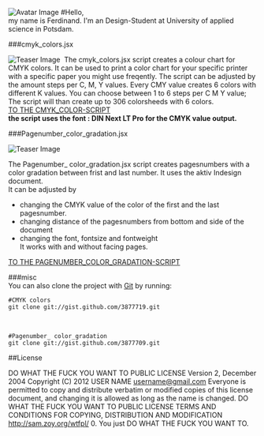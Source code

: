![Avatar Image](https://raw.github.com/fabiantheblind/auto-typo-adbe-id/master/FerdinandP/ferdinandp.png)
#Hello,  
my name is Ferdinand. I'm an Design-Student at University of applied science in Potsdam.

###cmyk_colors.jsx  
 
![Teaser Image](https://raw.github.com/fabiantheblind/auto-typo-adbe-id/master/FerdinandP/cmyk_colors_teaser.png) 
The cmyk_colors.jsx script creates a colour chart for CMYK colors. It can be used to print a color chart for your specific printer with a specific paper you might use freqently. The script can be adjusted by the amount steps per C, M, Y values. Every CMY value creates 6 colors with different K values. You can choose between 1 to 6 steps per C M Y value;  
The script will than create up to 306 colorsheeds with 6 colors.  
[TO THE CMYK_COLOR-SCRIPT](https://raw.github.com/fabiantheblind/auto-typo-adbe-id/master/FerdinandP/cmyk_colors.jsx)  
**the script uses the font :  DIN Next LT Pro for the CMYK value output.**  


###Pagenumber_color_gradation.jsx  

![Teaser Image](https://raw.github.com/fabiantheblind/auto-typo-adbe-id/master/FerdinandP/pagenumber_color_gradation_teaser.png)   

The Pagenumber_ color_gradation.jsx script creates pagesnumbers with a color gradation between frist and last number. It uses the aktiv Indesign document.  
It can be adjusted by  
- changing the CMYK value of the color of the first and the last pagesnumber.  
- changing distance of the pagesnumbers from bottom and side of the document  
- changing the font, fontsize and fontweight  
It works with and without facing pages.  

[TO THE PAGENUMBER_COLOR_GRADATION-SCRIPT](https://raw.github.com/fabiantheblind/auto-typo-adbe-id/master/FerdinandP/pagenumber_color_gradation.jsx)

###misc  
You can also clone the project with [Git](http://git-scm.com) by running:  

    #CMYK colors  
    git clone git://gist.github.com/3877719.git  

<br>  

    #Pagenumber_ color_gradation  
    git clone git://gist.github.com/3877709.git  


##License  

DO WHAT THE FUCK YOU WANT TO PUBLIC LICENSE Version 2, December 2004
Copyright (C) 2012 USER NAME username@gmail.com Everyone is permitted to copy and distribute verbatim or modified copies of this license document, and changing it is allowed as long as the name is changed.
DO WHAT THE FUCK YOU WANT TO PUBLIC LICENSE TERMS AND CONDITIONS FOR COPYING, DISTRIBUTION AND MODIFICATION http://sam.zoy.org/wtfpl/
0. You just DO WHAT THE FUCK YOU WANT TO.
